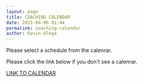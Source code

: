```yaml
--- 
layout: page
title: COACHING CALENDAR
date: 2021-04-06 01:44
permalink: coaching-calendar
author: Kevin Olega 
--- 
```

Please select a schedule from the calenrar.

<script src="https://tidycal.com/js/embed.js"></script>
<div id="tidycal-embed" data-path="callcentertrainingtips/60-minute-meeting"></div>

Please click the link below if you don't see a calenrar.

[LINK TO CALENDAR](https://tidycal.com/callcentertrainingtips/60-minute-meeting)
